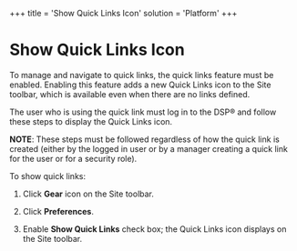 +++
title = 'Show Quick Links Icon'
solution = 'Platform'
+++

# Show Quick Links Icon

To manage and navigate to quick links, the quick links feature must be
enabled. Enabling this feature adds a new Quick Links icon to the Site
toolbar, which is available even when there are no links defined.

The user who is using the quick link must log in to the DSP® and follow
these steps to display the Quick Links icon.

**NOTE**: These steps must be followed regardless of how the quick link
is created (either by the logged in user or by a manager creating a
quick link for the user or for a security role).

To show quick links:

1.  Click **Gear** icon on the Site toolbar.

2.  Click **Preferences**.

3.  Enable **Show Quick Links** check box; the Quick Links icon displays
    on the Site toolbar.
